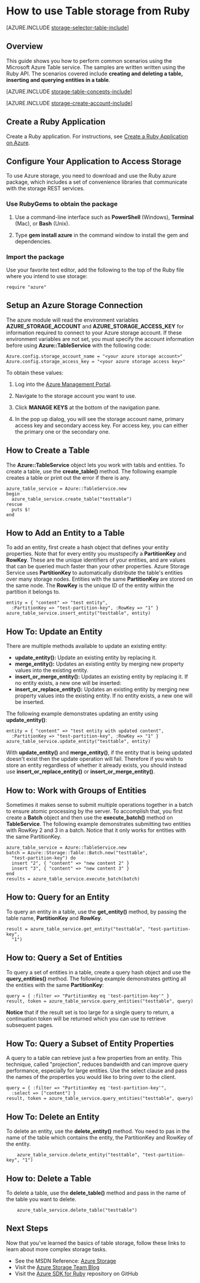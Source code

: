 <properties 
	pageTitle="How to use Table storage from Ruby | Windows Azure" 
	description="Learn how to use the table storage service in Azure. Code samples are written using the Ruby API." 
	services="storage" 
	documentationCenter="ruby" 
	authors="tfitzmac" 
	manager="wpickett" 
	editor=""/>

<tags 
	ms.service="storage" 
	ms.date="07/29/2015" 
	wacn.date=""/>


# How to use Table storage from Ruby

[AZURE.INCLUDE [storage-selector-table-include](../includes/storage-selector-table-include.md)]

## Overview

This guide shows you how to perform common scenarios using the Microsoft
Azure Table service. The samples are written written using the
Ruby API. The scenarios covered include **creating and deleting a
table, inserting and querying entities in a table**.

[AZURE.INCLUDE [storage-table-concepts-include](../includes/storage-table-concepts-include.md)]

[AZURE.INCLUDE [storage-create-account-include](../includes/storage-create-account-include.md)]

## Create a Ruby Application

Create a Ruby application. For instructions, 
see [Create a Ruby Application on Azure](/develop/ruby/tutorials/web-app-with-linux-vm/).

## Configure Your Application to Access Storage

To use Azure storage, you need to download and use the Ruby azure package, 
which includes a set of convenience libraries that communicate with the storage REST services.

### Use RubyGems to obtain the package

1. Use a command-line interface such as **PowerShell** (Windows), **Terminal** (Mac), or **Bash** (Unix).

2. Type **gem install azure** in the command window to install the gem and dependencies.

### Import the package

Use your favorite text editor, add the following to the top of the Ruby file where you intend to use storage:

	require "azure"

## Setup an Azure Storage Connection

The azure module will read the environment variables **AZURE\_STORAGE\_ACCOUNT** and **AZURE\_STORAGE\_ACCESS\_KEY** 
for information required to connect to your Azure storage account. If these environment variables are not set, you must specify the account information before using **Azure::TableService** with the following code:

	Azure.config.storage_account_name = "<your azure storage account>"
	Azure.config.storage_access_key = "<your azure storage access key>"

To obtain these values:

1. Log into the [Azure Management Portal](https://manage.windowsazure.cn/).

2. Navigate to the storage account you want to use.

3. Click **MANAGE KEYS** at the bottom of the navigation pane.

4. In the pop up dialog, you will see the storage account name, primary access key and secondary access key. For access key, you can either the primary one or the secondary one.

## How to Create a Table

The **Azure::TableService** object lets you work with tabls and entities. To create a table, use the **create\_table()** method. The following example creates a table or print out the error if there is any.

	azure_table_service = Azure::TableService.new
	begin
	  azure_table_service.create_table("testtable")
	rescue
	  puts $!
	end

## How to Add an Entity to a Table

To add an entity, first create a hash object that defines your entity properties. Note that for every entity you mustspecify a **PartitionKey** and **RowKey**. These are the unique identifiers of your entities, and are values that can be queried much faster than your other properties. Azure Storage Service uses **PartitionKey** to automatically distribute the table's entities over many storage nodes. Entities with the same **PartitionKey** are stored on the same node. The **RowKey** is the unique ID of the entity within the partition it belongs to. 

	entity = { "content" => "test entity", 
	  :PartitionKey => "test-partition-key", :RowKey => "1" }
	azure_table_service.insert_entity("testtable", entity)

## How To: Update an Entity

There are multiple methods available to update an existing entity:

* **update\_entity():** Update an existing entity by replacing it.
* **merge\_entity():** Updates an existing entity by merging new property values into the existing entity.
* **insert\_or\_merge\_entity():** Updates an existing entity by replacing it. If no entity exists, a new one will be inserted:
* **insert\_or\_replace\_entity():** Updates an existing entity by merging new property values into the existing entity. If no entity exists, a new one will be inserted.

The following example demonstrates updating an entity using **update\_entity()**:

	entity = { "content" => "test entity with updated content", 
	  :PartitionKey => "test-partition-key", :RowKey => "1" }
	azure_table_service.update_entity("testtable", entity)

With **update\_entity()** and **merge\_entity()**, if the entity that is being updated doesn't exist then the update operation will fail. Therefore if you wish to store an entity regardless of whether it already exists, you should instead use **insert\_or\_replace\_entity()** or **insert\_or\_merge\_entity()**.

## How to: Work with Groups of Entities

Sometimes it makes sense to submit multiple operations together in a batch to ensure atomic processing by the server. To accomplish that, you first create a **Batch** object and then use the **execute\_batch()** method on **TableService**. The following example demonstrates submitting two entities with RowKey 2 and 3 in a batch. Notice that it only works for entities with the same PartitionKey.

	azure_table_service = Azure::TableService.new
	batch = Azure::Storage::Table::Batch.new("testtable", 
	  "test-partition-key") do
	  insert "2", { "content" => "new content 2" }
	  insert "3", { "content" => "new content 3" }
	end
	results = azure_table_service.execute_batch(batch)

## How to: Query for an Entity

To query an entity in a table, use the **get\_entity()** method, by passing the table name, **PartitionKey** and **RowKey**.

	result = azure_table_service.get_entity("testtable", "test-partition-key", 
	  "1")

## How to: Query a Set of Entities

To query a set of entities in a table, create a query hash object and use the **query\_entities()** method. The following example demonstrates getting all the entities with the same **PartitionKey**:

	query = { :filter => "PartitionKey eq 'test-partition-key'" }
	result, token = azure_table_service.query_entities("testtable", query)

**Notice** that if the result set is too large for a single query to return, a continuation token will be returned which you can use to retrieve subsequent pages.

## How To: Query a Subset of Entity Properties

A query to a table can retrieve just a few properties from an entity. This technique, called "projection", reduces bandwidth and can improve query performance, especially for large entities. Use the select clause and pass the names of the properties you would like to bring over to the client.

	query = { :filter => "PartitionKey eq 'test-partition-key'", 
	  :select => ["content"] }
	result, token = azure_table_service.query_entities("testtable", query)

## How To: Delete an Entity

To delete an entity, use the **delete\_entity()** method. You need to pas in the name of the table which contains the entity, the PartitionKey and RowKey of the entity.

		azure_table_service.delete_entity("testtable", "test-partition-key", "1")

## How to: Delete a Table

To delete a table, use the **delete\_table()** method and pass in the name of the table you want to delete.

		azure_table_service.delete_table("testtable")

## Next Steps

Now that you've learned the basics of table storage, follow these links to learn about more complex storage tasks.

- See the MSDN Reference: [Azure Storage](http://msdn.microsoft.com/zh-cn/library/azure/gg433040.aspx)
- Visit the [Azure Storage Team Blog](http://blogs.msdn.com/b/windowsazurestorage/)
- Visit the [Azure SDK for Ruby](http://github.com/WindowsAzure/azure-sdk-for-ruby) repository on GitHub
 
